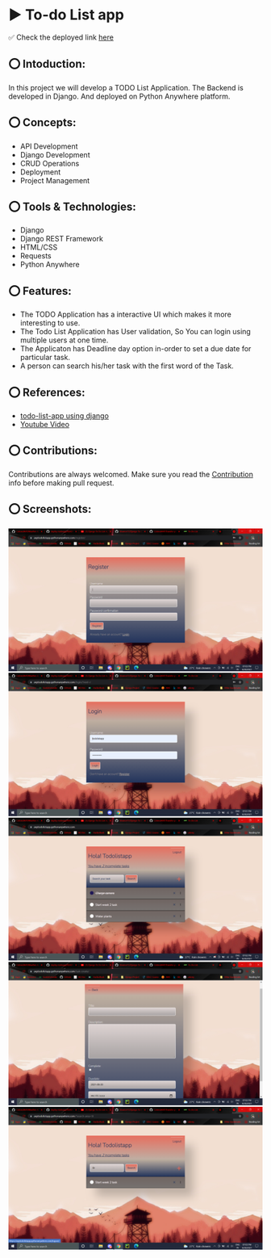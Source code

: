 # ▶️ To-do List app
✅ Check the deployed link [here](https://avptodolistapp.pythonanywhere.com/)

## ⭕ Intoduction:
In this project we will develop a TODO List Application. The Backend is developed in Django. And deployed on Python Anywhere platform.

## ⭕ Concepts:
* API Development
* Django Development
* CRUD Operations
* Deployment
* Project Management

## ⭕ Tools & Technologies:
* Django
* Django REST Framework
* HTML/CSS
* Requests
* Python Anywhere

## ⭕ Features:
* The TODO Application has a interactive UI which makes it more interesting to use.
* The Todo List Application has User validation, So You can login using multiple users at one time.
* The Applicaton has Deadline day option in-order to set a due date for particular task.
* A person can search his/her task with the first word of the Task.

## ⭕ References:
* [todo-list-app using django](https://pythonistaplanet.com/to-do-list-app-using-django/)
* [Youtube Video](https://www.youtube.com/watch?v=llbtoQTt4qw)

## ⭕ Contributions:
Contributions are always welcomed. Make sure you read the [Contribution](https://github.com/ColonelAVP/deploy-todoapp/blob/master/Contribution.md) info before making pull request.

## ⭕ Screenshots:
![alt tag](https://raw.githubusercontent.com/ColonelAVP/deploy-todoapp/master/samples/5.5.png)
![alt tag](https://raw.githubusercontent.com/ColonelAVP/deploy-todoapp/master/samples/1.1.png)
![alt tag](https://raw.githubusercontent.com/ColonelAVP/deploy-todoapp/master/samples/2.2.png)
![alt tag](https://raw.githubusercontent.com/ColonelAVP/deploy-todoapp/master/samples/3.3.png)
![alt tag](https://raw.githubusercontent.com/ColonelAVP/deploy-todoapp/master/samples/4.4.png)


